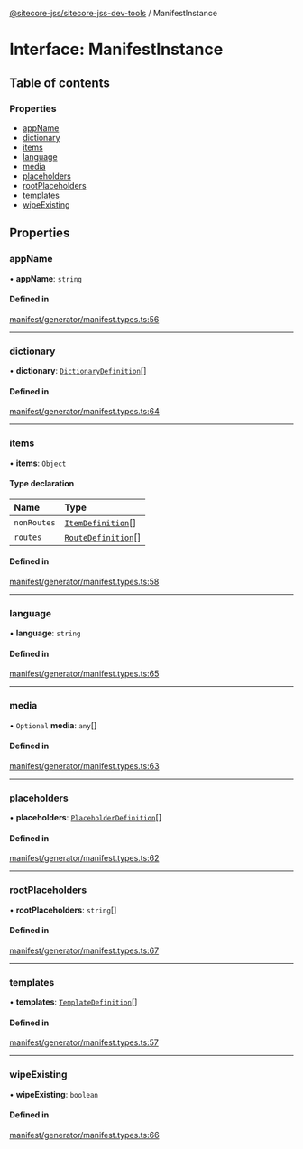[@sitecore-jss/sitecore-jss-dev-tools](../README.md) / ManifestInstance

# Interface: ManifestInstance

## Table of contents

### Properties

- [appName](ManifestInstance.md#appname)
- [dictionary](ManifestInstance.md#dictionary)
- [items](ManifestInstance.md#items)
- [language](ManifestInstance.md#language)
- [media](ManifestInstance.md#media)
- [placeholders](ManifestInstance.md#placeholders)
- [rootPlaceholders](ManifestInstance.md#rootplaceholders)
- [templates](ManifestInstance.md#templates)
- [wipeExisting](ManifestInstance.md#wipeexisting)

## Properties

### appName

• **appName**: `string`

#### Defined in

[manifest/generator/manifest.types.ts:56](https://github.com/Sitecore/jss/blob/35a590d04/packages/sitecore-jss-dev-tools/src/manifest/generator/manifest.types.ts#L56)

___

### dictionary

• **dictionary**: [`DictionaryDefinition`](DictionaryDefinition.md)[]

#### Defined in

[manifest/generator/manifest.types.ts:64](https://github.com/Sitecore/jss/blob/35a590d04/packages/sitecore-jss-dev-tools/src/manifest/generator/manifest.types.ts#L64)

___

### items

• **items**: `Object`

#### Type declaration

| Name | Type |
| :------ | :------ |
| `nonRoutes` | [`ItemDefinition`](ItemDefinition.md)[] |
| `routes` | [`RouteDefinition`](RouteDefinition.md)[] |

#### Defined in

[manifest/generator/manifest.types.ts:58](https://github.com/Sitecore/jss/blob/35a590d04/packages/sitecore-jss-dev-tools/src/manifest/generator/manifest.types.ts#L58)

___

### language

• **language**: `string`

#### Defined in

[manifest/generator/manifest.types.ts:65](https://github.com/Sitecore/jss/blob/35a590d04/packages/sitecore-jss-dev-tools/src/manifest/generator/manifest.types.ts#L65)

___

### media

• `Optional` **media**: `any`[]

#### Defined in

[manifest/generator/manifest.types.ts:63](https://github.com/Sitecore/jss/blob/35a590d04/packages/sitecore-jss-dev-tools/src/manifest/generator/manifest.types.ts#L63)

___

### placeholders

• **placeholders**: [`PlaceholderDefinition`](PlaceholderDefinition.md)[]

#### Defined in

[manifest/generator/manifest.types.ts:62](https://github.com/Sitecore/jss/blob/35a590d04/packages/sitecore-jss-dev-tools/src/manifest/generator/manifest.types.ts#L62)

___

### rootPlaceholders

• **rootPlaceholders**: `string`[]

#### Defined in

[manifest/generator/manifest.types.ts:67](https://github.com/Sitecore/jss/blob/35a590d04/packages/sitecore-jss-dev-tools/src/manifest/generator/manifest.types.ts#L67)

___

### templates

• **templates**: [`TemplateDefinition`](TemplateDefinition.md)[]

#### Defined in

[manifest/generator/manifest.types.ts:57](https://github.com/Sitecore/jss/blob/35a590d04/packages/sitecore-jss-dev-tools/src/manifest/generator/manifest.types.ts#L57)

___

### wipeExisting

• **wipeExisting**: `boolean`

#### Defined in

[manifest/generator/manifest.types.ts:66](https://github.com/Sitecore/jss/blob/35a590d04/packages/sitecore-jss-dev-tools/src/manifest/generator/manifest.types.ts#L66)
